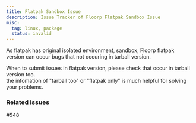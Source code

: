 ```yaml
---
title: Flatpak Sandbox Issue
description: Issue Tracker of Floorp Flatpak Sandbox Issue
misc:
  tag: linux, package
  status: invalid
---
```


As flatpak has original isolated environment, sandbox, Floorp flatpak version can occur bugs that not occuring in tarball version.

When to submit issues in flatpak version, please check that occur in tarball version too.\
the infomation of "tarball too" or "flatpak only" is much helpful for solving your problems.

### Related Issues

#548
